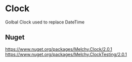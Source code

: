 # Clock
Golbal Clock used to replace DateTime

## Nuget

https://www.nuget.org/packages/Melchy.Clock/2.0.1
https://www.nuget.org/packages/Melchy.ClockTesting/2.0.1
